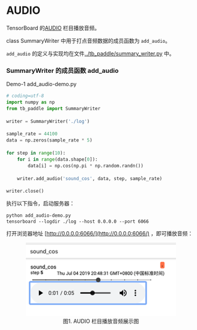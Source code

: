 # AUDIO

TensorBoard 的[AUDIO](instructions/AUDIO_instructions.md) 栏目播放音频。

class SummaryWriter 中用于打点音频数据的成员函数为 `add_audio`。

`add_audio` 的定义与实现均在文件[../tb_paddle/summary_writer.py](../tb_paddle/summary_writer.py) 中。

### SummaryWriter 的成员函数 add_audio

Demo-1 add\_audio-demo.py

```python
# coding=utf-8
import numpy as np
from tb_paddle import SummaryWriter

writer = SummaryWriter('./log')

sample_rate = 44100
data = np.zeros(sample_rate * 5)

for step in range(10):
    for i in range(data.shape[0]):
        data[i] = np.cos(np.pi * np.random.randn())

    writer.add_audio('sound_cos', data, step, sample_rate)

writer.close()
```

执行以下指令，启动服务器：

```
python add_audio-demo.py
tensorboard --logdir ./log --host 0.0.0.0 --port 6066
```

打开浏览器地址 [http://0.0.0.0:6066/](http://0.0.0.0:6066/) ，即可播放音频：

<p align="center">
<img src="../screenshots/add_audio.png" width=400><br/>
图1. AUDIO 栏目播放音频展示图 <br/>
</p>
